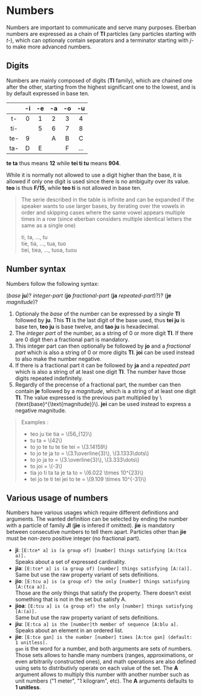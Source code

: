 # Numbers

Numbers are important to communicate and serve many purposes. Eberban numbers
are expressed as a chain of __TI__ particles (any particles starting with _t-_),
which can optionaly contain separators and a terminator starting with _j-_ to
make more advanced numbers.

## Digits

Numbers are mainly composed of digits (__TI__ family), which are chained one
after the other, starting from the highest significant one to the lowest, and is
by default expressed in base ten.

|     | -i | -e | -a | -o | -u  |
|:---:|:--:|:--:|:--:|:--:|:---:|
| t-  | 0  | 1  | 2  | 3  |  4  |
| ti- |    | 5  | 6  | 7  |  8  |
| te- | 9  |    | A  | B  |  C  |
| ta- | D  | E  |    | F  | ... |

__te ta__ thus means __12__ while __tei ti tu__ means __904__.

While it is normally not allowed to use a digit higher than the base, it is
allowed if only one digit is used since there is no ambiguity over its value.
__teo__ is thus __F/15__, while __teo ti__ is not allowed in base ten.

> The serie described in the table is infinite and can be expanded if the
> speaker wants to use larger bases, by iterating over the vowels in order and
> skipping cases where the same vowel appears multiple times in a row (since
> eberban considers multiple identical letters the same as a single one)
>
> ti, ta, ..., tu\
> tie, tia, ..., tua, tuo\
> tiei, tiea, ..., tuoa, tuou

## Number syntax

Numbers follow the following syntax:

(_base_ __ju__)? _integer-part_ (__jo__ _fractional-part_ (__ja__ _repeated-part_)?)? (__je__ _magnitude_)?

1. Optionaly the _base_ of the number can be expressed by a single __TI__
   followed by __ju__. This __TI__ is the last digit of the base used, thus
   __tei ju__ is base ten, __teo ju__ is base twelve, and __tao ju__ is
   hexadecimal.
2. The _integer part_ of the number, as a string of 0 or more digit __TI__. If
   there are 0 digit then a fractional part is mandatory.
3. This integer part can then optionally be followed by __jo__ and a _fractional
   part_ which is also a string of 0 or more digits __TI__. __joi__ can be used
   instead to also make the number negative.
4. If there is a fractional part it can be followed by __ja__ and a _repeated
   part_ which is also a string of at least one digit __TI__. The number have
   those digits repeated indefinitely.
5. Regardly of the precense of a fractional part, the number can then contain
   __je__ followed by a _magnitude_, which is a string of at least one digit
   __TI__. The value expressed is the previous part multiplied by
   \\(\text{base}^{\text{magnitude}}\\). __jei__ can be used instead to express
   a negative magnitude.

> Examples :
>
> - teo ju tie tia = \\(56_{12}\\)
> - tu ta = \\(42\\)
> - to jo te tu te tie tei = \\(3.14159\\)
> - to jo te ja to = \\(3.1\overline{3}\\), \\(3.1333\dots\\)
> - to jo ja to = \\(3.\overline{3}\\), \\(3.333\dots\\)
> - to joi = \\(-3\\)
> - tia jo ti ta ta je ta to = \\(6.022 \times 10^{23}\\)
> - tei jo te ti tei jei to te = \\(9.109 \times 10^{-31}\\)

## Various usage of numbers

Numbers have various usages which require different definitions and arguments.
The wanted definition can be selected by ending the number with a particle of
family __JI__ (__jie__ is infered if omitted). __jie__ is mandatory between
consecutive numbers to tell them apart. Particles other than __jie__ must be
non-zero positive integer (no fractional part).

- __ji__: `[E:tce* a] is (a group of) [number] things satisfying [A:(tca a)].`\
  Speaks about a set of expressed cardinality.
- __jia__: `[E:tce* a] is (a group of) [number] things satisfying [A:(a)].`\
  Same but use the raw property variant of sets definitions.
- __jio__: `[E:tcu a] is (a group of) the only [number] things satisfying [A:(tca a)].`\
  Those are the only things that satisfy the property. There doesn't exist
  something that is not in the set but satisfy A.
- __jioa__: `[E:tcu a] is (a group of) the only [number] things satisfying [A:(a)].`\
  Same but use the raw property variant of sets definitions.
- __jiu__: `[E:tca a] is the [number]th member of sequence [A:blu a].`\
  Speaks about an element in an ordered list.
- __jie__: `[E:tce gan] is the number [number] times [A:tce gan] (default: 1 unitless).`\
  `gan` is the word for a number, and both arguments are sets of numbers. Those
  sets allows to handle many numbers (ranges, approximations, or even
  arbitrarily constructed ones), and math operations are also defined using sets
  to distributivly operate on each value of the set. The __A__ argument allows
  to multiply this number with another number such as unit numbers ("1 meter",
  "1 kilogram", etc). The __A__ arguments defaults to __1 unitless__.
